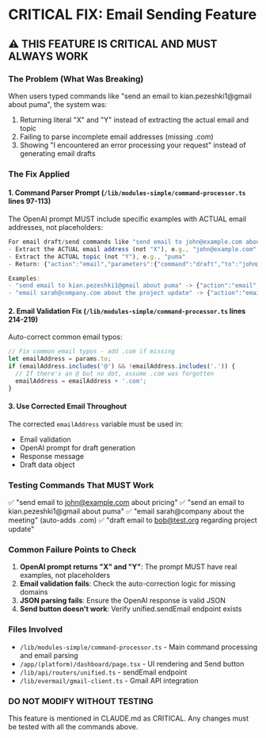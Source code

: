 # CRITICAL FIX: Email Sending Feature

## ⚠️ THIS FEATURE IS CRITICAL AND MUST ALWAYS WORK

### The Problem (What Was Breaking)
When users typed commands like "send an email to kian.pezeshki1@gmail about puma", the system was:
1. Returning literal "X" and "Y" instead of extracting the actual email and topic
2. Failing to parse incomplete email addresses (missing .com)
3. Showing "I encountered an error processing your request" instead of generating email drafts

### The Fix Applied

#### 1. Command Parser Prompt (`/lib/modules-simple/command-processor.ts` lines 97-113)
The OpenAI prompt MUST include specific examples with ACTUAL email addresses, not placeholders:

```typescript
For email draft/send commands like "send email to john@example.com about puma":
- Extract the ACTUAL email address (not "X"), e.g., "john@example.com"
- Extract the ACTUAL topic (not "Y"), e.g., "puma"
- Return: {"action":"email","parameters":{"command":"draft","to":"john@example.com","topic":"puma"},"response":"Drafting email..."}

Examples:
- "send email to kian.pezeshki1@gmail about puma" -> {"action":"email","parameters":{"command":"draft","to":"kian.pezeshki1@gmail.com","topic":"puma"},"response":"Drafting email..."}
- "email sarah@company.com about the project update" -> {"action":"email","parameters":{"command":"draft","to":"sarah@company.com","topic":"the project update"},"response":"Drafting email..."}
```

#### 2. Email Validation Fix (`/lib/modules-simple/command-processor.ts` lines 214-219)
Auto-correct common email typos:

```typescript
// Fix common email typos - add .com if missing
let emailAddress = params.to;
if (emailAddress.includes('@') && !emailAddress.includes('.')) {
  // If there's an @ but no dot, assume .com was forgotten
  emailAddress = emailAddress + '.com';
}
```

#### 3. Use Corrected Email Throughout
The corrected `emailAddress` variable must be used in:
- Email validation
- OpenAI prompt for draft generation
- Response message
- Draft data object

### Testing Commands That MUST Work
✅ "send email to john@example.com about pricing"
✅ "send an email to kian.pezeshki1@gmail about puma"
✅ "email sarah@company about the meeting" (auto-adds .com)
✅ "draft email to bob@test.org regarding project update"

### Common Failure Points to Check
1. **OpenAI prompt returns "X" and "Y"**: The prompt MUST have real examples, not placeholders
2. **Email validation fails**: Check the auto-correction logic for missing domains
3. **JSON parsing fails**: Ensure the OpenAI response is valid JSON
4. **Send button doesn't work**: Verify unified.sendEmail endpoint exists

### Files Involved
- `/lib/modules-simple/command-processor.ts` - Main command processing and email parsing
- `/app/(platform)/dashboard/page.tsx` - UI rendering and Send button
- `/lib/api/routers/unified.ts` - sendEmail endpoint
- `/lib/evermail/gmail-client.ts` - Gmail API integration

### DO NOT MODIFY WITHOUT TESTING
This feature is mentioned in CLAUDE.md as CRITICAL. Any changes must be tested with all the commands above.